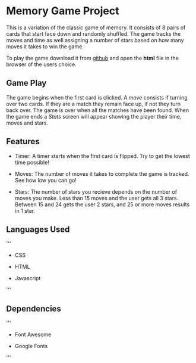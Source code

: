 # Memory Game Project


This is a variation of the classic game of memory. It consists of 8 pairs of cards that start face down and randomly shuffled. The game tracks the moves and time as well assigning a number of stars based on how many moves it takes to win the game.

To play the game download it from [github](https://github.com/codyg2002/memory-game) and open the __html__ file in the browser of the users choice.

## Game Play


The game begins when the first card is clicked. A _move_ consists if turning over two cards. If they are a match they remain face up, if not they turn back over. The game is over when all the matches have been found. When the game ends a _Stats_ screen will appear showing the player their time, moves and stars.

## Features


- Timer: A timer starts when the first card is flipped. Try to get the lowest time possible!

- Moves: The number of moves it takes to complete the game is tracked. See how low you can go!

- Stars: The number of stars you recieve depends on the number of moves you make. Less than 15 moves and the user gets all 3 stars. Between 15 and 24 gets the user 2 stars, and 25 or more moves results in 1 star.

## Languages Used


'''

- CSS

- HTML

- Javascript

'''

## Dependencies


'''

- Font Awesome

- Google Fonts

'''